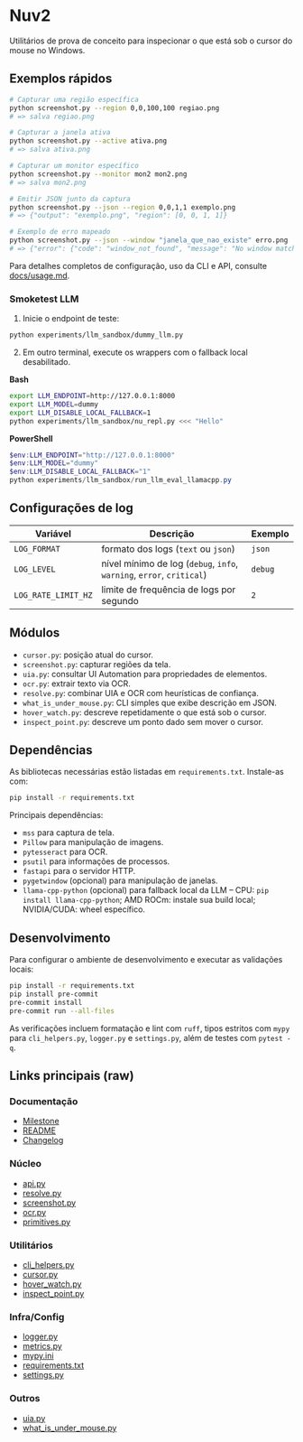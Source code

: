 # Nuv2

Utilitários de prova de conceito para inspecionar o que está sob o cursor do mouse no Windows.

## Exemplos rápidos

```sh
# Capturar uma região específica
python screenshot.py --region 0,0,100,100 regiao.png
# => salva regiao.png

# Capturar a janela ativa
python screenshot.py --active ativa.png
# => salva ativa.png

# Capturar um monitor específico
python screenshot.py --monitor mon2 mon2.png
# => salva mon2.png

# Emitir JSON junto da captura
python screenshot.py --json --region 0,0,1,1 exemplo.png
# => {"output": "exemplo.png", "region": [0, 0, 1, 1]}

# Exemplo de erro mapeado
python screenshot.py --json --window "janela_que_nao_existe" erro.png
# => {"error": {"code": "window_not_found", "message": "No window matches pattern"}}
```

Para detalhes completos de configuração, uso da CLI e API, consulte [docs/usage.md](docs/usage.md).

### Smoketest LLM

1. Inicie o endpoint de teste:

```sh
python experiments/llm_sandbox/dummy_llm.py
```

2. Em outro terminal, execute os wrappers com o fallback local desabilitado.

**Bash**

```sh
export LLM_ENDPOINT=http://127.0.0.1:8000
export LLM_MODEL=dummy
export LLM_DISABLE_LOCAL_FALLBACK=1
python experiments/llm_sandbox/nu_repl.py <<< "Hello"
```

**PowerShell**

```powershell
$env:LLM_ENDPOINT="http://127.0.0.1:8000"
$env:LLM_MODEL="dummy"
$env:LLM_DISABLE_LOCAL_FALLBACK="1"
python experiments/llm_sandbox/run_llm_eval_llamacpp.py
```

<a id="log-config"></a>
## Configurações de log

| Variável | Descrição | Exemplo |
|---------|-----------|---------|
| `LOG_FORMAT` | formato dos logs (`text` ou `json`) | `json` |
| `LOG_LEVEL` | nível mínimo de log (`debug`, `info`, `warning`, `error`, `critical`) | `debug` |
| `LOG_RATE_LIMIT_HZ` | limite de frequência de logs por segundo | `2` |

## Módulos

- `cursor.py`: posição atual do cursor.
- `screenshot.py`: capturar regiões da tela.
- `uia.py`: consultar UI Automation para propriedades de elementos.
- `ocr.py`: extrair texto via OCR.
- `resolve.py`: combinar UIA e OCR com heurísticas de confiança.
- `what_is_under_mouse.py`: CLI simples que exibe descrição em JSON.
- `hover_watch.py`: descreve repetidamente o que está sob o cursor.
- `inspect_point.py`: descreve um ponto dado sem mover o cursor.

## Dependências

As bibliotecas necessárias estão listadas em `requirements.txt`. Instale-as com:

```sh
pip install -r requirements.txt
```

Principais dependências:

- `mss` para captura de tela.
- `Pillow` para manipulação de imagens.
- `pytesseract` para OCR.
- `psutil` para informações de processos.
- `fastapi` para o servidor HTTP.
- `pygetwindow` (opcional) para manipulação de janelas.
- `llama-cpp-python` (opcional) para fallback local da LLM – CPU: `pip install llama-cpp-python`; AMD ROCm: instale sua build local; NVIDIA/CUDA: wheel específico.

## Desenvolvimento

Para configurar o ambiente de desenvolvimento e executar as validações locais:

```sh
pip install -r requirements.txt
pip install pre-commit
pre-commit install
pre-commit run --all-files
```

As verificações incluem formatação e lint com `ruff`, tipos estritos com `mypy` para
`cli_helpers.py`, `logger.py` e `settings.py`, além de testes com `pytest -q`.

## Links principais (raw)

### Documentação
- [Milestone](https://raw.githubusercontent.com/FinnFatio/Nuv2/main/Milestone.md)
- [README](https://raw.githubusercontent.com/FinnFatio/Nuv2/main/README.md)
- [Changelog](https://raw.githubusercontent.com/FinnFatio/Nuv2/main/chatgpt.md)

### Núcleo
- [api.py](https://raw.githubusercontent.com/FinnFatio/Nuv2/main/api.py)
- [resolve.py](https://raw.githubusercontent.com/FinnFatio/Nuv2/main/resolve.py)
- [screenshot.py](https://raw.githubusercontent.com/FinnFatio/Nuv2/main/screenshot.py)
- [ocr.py](https://raw.githubusercontent.com/FinnFatio/Nuv2/main/ocr.py)
- [primitives.py](https://raw.githubusercontent.com/FinnFatio/Nuv2/main/primitives.py)

### Utilitários
- [cli_helpers.py](https://raw.githubusercontent.com/FinnFatio/Nuv2/main/cli_helpers.py)
- [cursor.py](https://raw.githubusercontent.com/FinnFatio/Nuv2/main/cursor.py)
- [hover_watch.py](https://raw.githubusercontent.com/FinnFatio/Nuv2/main/hover_watch.py)
- [inspect_point.py](https://raw.githubusercontent.com/FinnFatio/Nuv2/main/inspect_point.py)

### Infra/Config
- [logger.py](https://raw.githubusercontent.com/FinnFatio/Nuv2/main/logger.py)
- [metrics.py](https://raw.githubusercontent.com/FinnFatio/Nuv2/main/metrics.py)
- [mypy.ini](https://raw.githubusercontent.com/FinnFatio/Nuv2/main/mypy.ini)
- [requirements.txt](https://raw.githubusercontent.com/FinnFatio/Nuv2/main/requirements.txt)
- [settings.py](https://raw.githubusercontent.com/FinnFatio/Nuv2/main/settings.py)

### Outros
- [uia.py](https://raw.githubusercontent.com/FinnFatio/Nuv2/main/uia.py)
- [what_is_under_mouse.py](https://raw.githubusercontent.com/FinnFatio/Nuv2/main/what_is_under_mouse.py)
